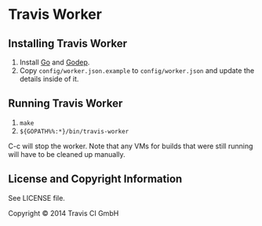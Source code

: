 # Travis Worker

## Installing Travis Worker

1. Install [Go](http://golang.org) and [Godep](https://github.com/kr/godep).
2. Copy `config/worker.json.example` to `config/worker.json` and update the
   details inside of it.

## Running Travis Worker

1. `make`
2. `${GOPATH%%:*}/bin/travis-worker`

C-c will stop the worker. Note that any VMs for builds that were still running
will have to be cleaned up manually.

## License and Copyright Information

See LICENSE file.

Copyright © 2014 Travis CI GmbH

